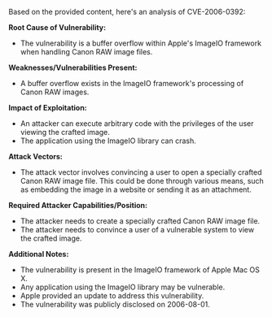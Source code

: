 Based on the provided content, here's an analysis of CVE-2006-0392:

**Root Cause of Vulnerability:**
- The vulnerability is a buffer overflow within Apple's ImageIO framework when handling Canon RAW image files.

**Weaknesses/Vulnerabilities Present:**
- A buffer overflow exists in the ImageIO framework's processing of Canon RAW images.

**Impact of Exploitation:**
- An attacker can execute arbitrary code with the privileges of the user viewing the crafted image.
- The application using the ImageIO library can crash.

**Attack Vectors:**
- The attack vector involves convincing a user to open a specially crafted Canon RAW image file. This could be done through various means, such as embedding the image in a website or sending it as an attachment.

**Required Attacker Capabilities/Position:**
- The attacker needs to create a specially crafted Canon RAW image file.
- The attacker needs to convince a user of a vulnerable system to view the crafted image.

**Additional Notes:**
- The vulnerability is present in the ImageIO framework of Apple Mac OS X.
- Any application using the ImageIO library may be vulnerable.
- Apple provided an update to address this vulnerability.
- The vulnerability was publicly disclosed on 2006-08-01.